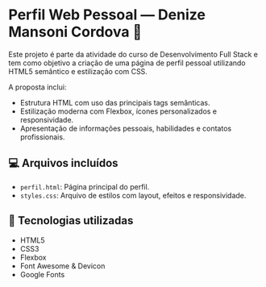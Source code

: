 # Perfil Web Pessoal — Denize Mansoni Cordova 🌟

Este projeto é parte da atividade do curso de Desenvolvimento Full Stack e tem como objetivo a criação de uma página de perfil pessoal utilizando HTML5 semântico e estilização com CSS.

A proposta inclui:

- Estrutura HTML com uso das principais tags semânticas.
- Estilização moderna com Flexbox, ícones personalizados e responsividade.
- Apresentação de informações pessoais, habilidades e contatos profissionais.

## 💻 Arquivos incluídos

- `perfil.html`: Página principal do perfil.
- `styles.css`: Arquivo de estilos com layout, efeitos e responsividade.

## 🚀 Tecnologias utilizadas

- HTML5
- CSS3
- Flexbox
- Font Awesome & Devicon
- Google Fonts

